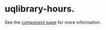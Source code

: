 uqlibrary-hours.
================

See the [component page](http://uqlibrary.github.io/uqlibrary-hours) for more information.